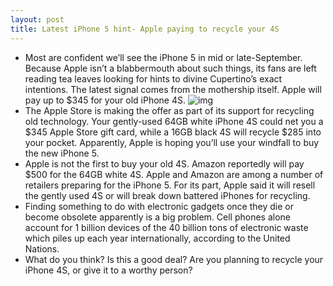 ```yaml
---
layout: post
title: Latest iPhone 5 hint- Apple paying to recycle your 4S
---
```

* Most are confident we’ll see the iPhone 5 in mid or late-September. Because Apple isn’t a blabbermouth about such things, its fans are left reading tea leaves looking for hints to divine Cupertino’s exact intentions. The latest signal comes from the mothership itself. Apple will pay up to $345 for your old iPhone 4S.
![img](http://media.idownloadblog.com/wp-content/uploads/2012/08/4s-recycle.png)
* The Apple Store is making the offer as part of its support for recycling old technology. Your gently-used 64GB white iPhone 4S could net you a $345 Apple Store gift card, while a 16GB black 4S will recycle $285 into your pocket. Apparently, Apple is hoping you’ll use your windfall to buy the new iPhone 5.
* Apple is not the first to buy your old 4S. Amazon reportedly will pay $500 for the 64GB white 4S. Apple and Amazon are among a number of retailers preparing for the iPhone 5. For its part, Apple said it will resell the gently used 4S or will break down battered iPhones for recycling.
* Finding something to do with electronic gadgets once they die or become obsolete apparently is a big problem. Cell phones alone account for 1 billion devices of the 40 billion tons of electronic waste which piles up each year internationally, according to the United Nations.
* What do you think? Is this a good deal? Are you planning to recycle your iPhone 4S, or give it to a worthy person?

